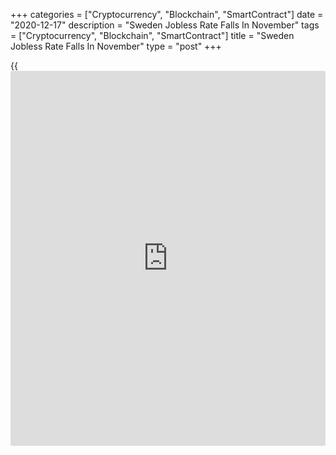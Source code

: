 +++
categories = ["Cryptocurrency", "Blockchain", "SmartContract"]
date = "2020-12-17"
description = "Sweden Jobless Rate Falls In November"
tags = ["Cryptocurrency", "Blockchain", "SmartContract"]
title = "Sweden Jobless Rate Falls In November"
type = "post"
+++

{{<iframe id="large-banner" src="https://www.bounty.group/#slide=20.0" width="100%" height="600" scrolling="no" style="border: 0px solid rgb(216, 221, 230); border-radius: 3px;">}}

Sweden's jobless rate declined marginally in November, figures from
Statistics Sweden showed on Thursday.

The jobless rate fell to 7.7 percent in November from 7.8 percent in
October. In the same month last year, the unemployment rate was 6.8
percent.

The number of unemployed persons decreased to 421,000 in November from
430,400 in the previous month.

The youth unemployment rate, which is applied to the 15-24 age group,
fell to 19.9 percent in November from 20.7 percent in the prior month.

The employment rate remained unchanged at 67.1 percent in November. The
number of employed persons was 5.062 million.

On a seasonally adjusted basis, the unemployment rate was 8.6 percent in
November.

For comments and feedback [contact](https://www.playgroundfx.com/contact/): editorial@rtt[news](https://www.letsplayfx.com/blog/forex-news-website/).com

[Economic News][1]

 **What parts of the world are seeing the best (and worst) economic
performances lately? Click[here][2] to check out our [Econ Scorecard][2]
and find out! See up-to-the-moment [ranking](https://www.playgroundfx.com/blog/crypto-exchange-ranking/)s for the best and worst
performers in [GDP][3], [unemployment rate][4], [inflation][2] and much
more.**

   1. www.rtt[news](https://www.letsplayfx.com/blog/forex-news-website/).com/Content/EconomicNews.aspx
   2. www.rtt[news](https://www.letsplayfx.com/blog/forex-news-website/).com/economic-scorecard/world-rank/CPI/highest-performance.aspx
   3. www.rtt[news](https://www.letsplayfx.com/blog/forex-news-website/).com/economic-scorecard/world-rank/GDP/highest-performance.aspx
   4. www.rtt[news](https://www.letsplayfx.com/blog/forex-news-website/).com/economic-scorecard/world-rank/unemployment-rate/lowest-performance.aspx